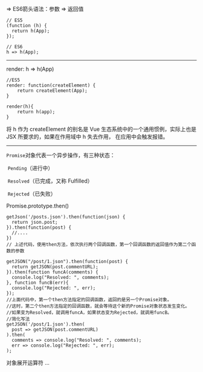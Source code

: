 
=> ES6箭头语法：参数 => 返回值

    // ES5  
    (function (h) {  
      return h(App);  
    });  
      
    // ES6  
    h => h(App); 

----------------------------------

render: h => h(App)  

	//ES5      
	render: function(createElement) {
		return createElement(App);
	}
	
	render(h){
		return h(app);
	}

将 h 作为 createElement 的别名是 Vue 生态系统中的一个通用惯例，实际上也是 JSX 所要求的，如果在作用域中 h 失去作用， 在应用中会触发报错。

-----------------------------------

`Promise`对象代表一个异步操作，有三种状态：

​	`Pending`（进行中）

​	`Resolved`（已完成，又称 Fulfilled）

​	`Rejected`（已失败）



Promise.prototype.then()

```
getJson('/posts.json').then(function(json) {
  return json.post;
}).then(function(post) {
  //....
})
// 上述代码，使用then方法，依次执行两个回调函数，第一个回调函数的返回值作为第二个函数的参数
```



```
getJSON("/post/1.json").then(function(post) {
  return getJSON(post.commentURL);
}).then(function funcA(comments) {
  console.log("Resolved: ", comments);
}, function funcB(err){
  console.log("Rejected: ", err);
});
//上面代码中，第一个then方法指定的回调函数，返回的是另一个Promise对象。
//这时，第二个then方法指定的回调函数，就会等待这个新的Promise对象状态发生变化。
//如果变为Resolved，就调用funcA，如果状态变为Rejected，就调用funcB。
//简化写法
getJSON('/post/1.json').then(
  post => getJSON(post.commentURL)
).then(
  comments => console.log("Resolved: ", comments);
  err => console.log("Rejected: ", err);
);
```

对象展开运算符 ...